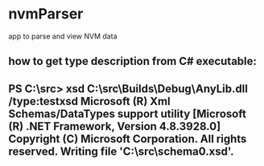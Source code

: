# nvmParser
app to parse and view NVM data

how to get type description from C# executable:
------------------------------------------------------------------------
PS C:\src> xsd C:\src\Builds\Debug\AnyLib.dll /type:testxsd
Microsoft (R) Xml Schemas/DataTypes support utility
[Microsoft (R) .NET Framework, Version 4.8.3928.0]
Copyright (C) Microsoft Corporation. All rights reserved.
Writing file 'C:\src\schema0.xsd'.
------------------------------------------------------------------------